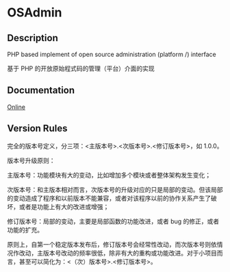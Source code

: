 # OSAdmin
## Description
PHP based implement of open source administration (platform /) interface

基于 PHP 的开放原始程式码的管理（平台）介面的实现

## Documentation
[Online](http://goglezon.com/opensource/?page_id=2)

## Version Rules
完全的版本号定义，分三项：<主版本号>.<次版本号>.<修订版本号>，如 1.0.0。

版本号升级原则：

主版本号：功能模块有大的变动，比如增加多个模块或者整体架构发生变化；

次版本号：和主版本相对而言，次版本号的升级对应的只是局部的变动。但该局部的变动造成了程序和以前版本不能兼容，或者对该程序以前的协作关系产生了破坏，或者是功能上有大的改进或增强；

修订版本号：局部的变动，主要是局部函数的功能改进，或者 bug 的修正，或者功能的扩充。

原则上，自第一个稳定版本发布后，修订版本号会经常性改动，而次版本号则依情况作改动，主版本号改动的频率很低，除非有大的重构或功能改进。对于小项目而言，甚至可以简化为：<（次）版本号>.<修订版本号>。
